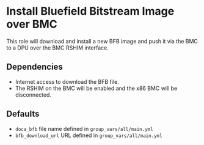 # Install Bluefield Bitstream Image over BMC

This role will download and install a new BFB image and push it via the BMC to a DPU over the BMC RSHIM interface.

## Dependencies

- Internet access to download the BFB file.
- The RSHIM on the BMC will be enabled and the x86 BMC will be disconnected.

## Defaults

- `doca_bfb` file name defined in `group_vars/all/main.yml`
- `bfb_download_url` URL defined in `group_vars/all/main.yml`
